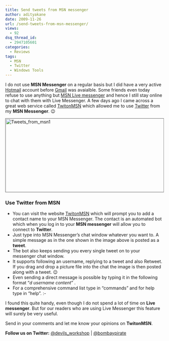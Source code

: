```yaml
---
title: Send tweets from MSN messenger
author: adityakane
date: 2009-11-26
url: /send-tweets-from-msn-messenger/
views:
  - 92
dsq_thread_id:
  - 2947105601
categories:
  - Reviews
tags:
  - MSN
  - Twitter
  - Windows Tools
---
```

I do not use **MSN Messenger** on a regular basis but I did have a very active <a href="http://hotmail.com" onclick="_gaq.push(['_trackEvent', 'outbound-article', 'http://hotmail.com', 'Hotmail']);" >Hotmail</a> account before <a href="http://gmail.com" onclick="_gaq.push(['_trackEvent', 'outbound-article', 'http://gmail.com', 'Gmail']);" >Gmail</a> was avaialble. Some friends even today refuse to use anything but <a href="http://download.live.com/messenger" onclick="_gaq.push(['_trackEvent', 'outbound-article', 'http://download.live.com/messenger', 'MSN Live messenger']);" >MSN Live messenger</a> and hence I still stay online to chat with them with Live Messenger. A few days ago I came across a great web service called <a href="http://twitonmsn.com/" onclick="_gaq.push(['_trackEvent', 'outbound-article', 'http://twitonmsn.com/', 'TwitonMSN']);" >TwitonMSN</a> which allowed me to use <a href="http://twitter.com" onclick="_gaq.push(['_trackEvent', 'outbound-article', 'http://twitter.com', 'Twitter']);" >Twitter</a> from my **MSN Messenger**. 😉

<img class="alignnone size-full wp-image-17349" style="border: 1px solid grey" title="Tweets_from_msn1" src="http://cdn.devilsworkshop.org/files/2009/11/Tweets_from_msn1.png" alt="Tweets_from_msn1" width="550" height="235" />

### Use Twitter from MSN

  * You can visit the website <a href="http://twitonmsn.com/" onclick="_gaq.push(['_trackEvent', 'outbound-article', 'http://twitonmsn.com/', 'TwitonMSN']);" >TwitonMSN</a> which will prompt you to add a contact name to your MSN Messenger. The contact is an automated bot which when you log in to your **MSN messenger** will allow you to connect to **Twitter**.
  * Just type into MSN Messenger&#8217;s chat window whatever you want to. A simple message as in the one shown in the image above is posted as a **tweet**.
  * The bot also keeps sending you every single tweet on to your messenger chat window.
  * It supports following an username, replying to a tweet and also Retweet. If you drag and drop a picture file into the chat the image is then posted along with a tweet. 😉
  * Even sending a direct message is possible by typing it in the following format &#8220;*d username content*&#8221; .
  * For a comprehensive command list type in &#8220;commands&#8221; and for help type in &#8220;help&#8221;. <img src="http://devilsworkshop.org/wp-includes/images/smilies/simple-smile.png" alt=":-)" class="wp-smiley" style="height: 1em; max-height: 1em;" />

I found this quite handy, even though I do not spend a lot of time on **Live messenger**. But for our readers who are using Live Messenger this feature will surely be very useful.

Send in your comments and let me know your opinions on **TwitonMSN**.

**Follow us on Twitter:** <a href="http://twitter.com/devils_workshop" onclick="_gaq.push(['_trackEvent', 'outbound-article', 'http://twitter.com/devils_workshop', '@devils_workshop']);" >@devils_workshop</a> | <a href="http://twitter.com/bombaypirate" onclick="_gaq.push(['_trackEvent', 'outbound-article', 'http://twitter.com/bombaypirate', '@bombaypirate']);" >@bombaypirate</a>
